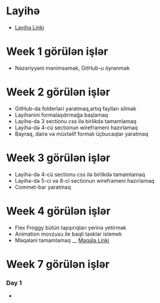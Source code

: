 # Layihə
- [Layihə Linki](https://themesarea.com/joyelle/category/journal/2)

# Week 1 görülən işlər
- Nəzəriyyəni mənimsəmək, GitHub-u öyrənmək

# Week 2 görülən işlər
- GitHub-da folderləri yaratmaq,artıq faylları silmək
- Layihənini formalaşdırmağa başlamaq
- Layihə-də 3 sectionu css ilə birlikdə tamamlamaq 
- Layihə-də 4-cü sectionun wireframeni hazırlamaq
- Bayraq, dairə və müxtəlif formalı üçbucaqlar yaratmaq

# Week 3 görülən işlər
- Layihə-də 4-cü sectionu css ilə birlikdə tamamlamaq 
- Layihə-də 5-ci və 8-ci sectionun wireframeni hazırlamaq
- Commet-bar yaratmaq

# Week 4 görülən işlər
- Flex Froggy bütün tapşırıqları yerinə yetirmək
- Animation movzusu ile baqli tasklar islemek
- Məqaləni tamamlamaq __ [Məqalə Linki](https://xanlarova-fidan.medium.com/interpreter-compiler-models-5275b4b7cfa9)

# Week 7 görülən işlər

### Day 1
- <script> niye body-nin en asaqi hisesine qoyulur arasdirmaq
- basic sliderin alqoritmini yazmaq
- basic slider yazmaq

### Day 2
- basic slider yazmaq ve kodu optimal etmek(slider son sekle catande yeniden 1-ci sekile qayitsin)

### Day 3
- basic slider yazmaq ve kodu optimal etmek(slider son sekle catande stoplasin)
- To do list
- Qarmon 
- galery 

